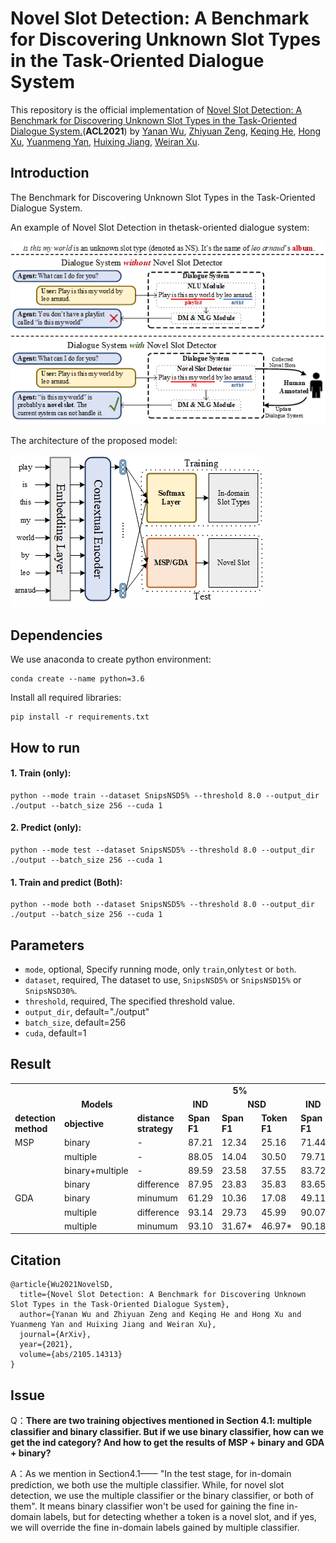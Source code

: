 # Novel Slot Detection: A Benchmark for Discovering Unknown Slot Types in the Task-Oriented Dialogue System
This repository is the official implementation of [Novel Slot Detection: A Benchmark for Discovering Unknown Slot Types in the Task-Oriented Dialogue System.](https://arxiv.org/abs/2105.14313v1)(**ACL2021**) by [Yanan Wu](https://aclanthology.org/people/y/yanan-wu/), [Zhiyuan Zeng](), [Keqing He](https://aclanthology.org/people/z/zhiyuan-zeng/), [Hong Xu](https://www.aclweb.org/anthology/people/h/hong-xu/),  [Yuanmeng Yan](https://www.aclweb.org/anthology/people/y/yuanmeng-yan/), [Huixing Jiang](https://aclanthology.org/people/h/huixing-jiang/), [Weiran Xu](https://www.aclweb.org/anthology/people/w/weiran-xu/). 

## Introduction
The Benchmark for Discovering Unknown Slot Types in the Task-Oriented Dialogue System.

An example of Novel Slot Detection in thetask-oriented dialogue system:

![](https://github.com/ChestnutWYN/ACL2021-Novel-Slot-Detection/blob/main/fig/intro.png)

The architecture of the proposed model:

![](https://github.com/ChestnutWYN/ACL2021-Novel-Slot-Detection/blob/main/fig/model.jpg)


## Dependencies

We use anaconda to create python environment:
```
conda create --name python=3.6
```
Install all required libraries:
```
pip install -r requirements.txt
```

## How to run
#### 1. Train (only):
```
python --mode train --dataset SnipsNSD5% --threshold 8.0 --output_dir ./output --batch_size 256 --cuda 1 
```
#### 2. Predict (only):
```
python --mode test --dataset SnipsNSD5% --threshold 8.0 --output_dir ./output --batch_size 256 --cuda 1 

```
#### 1. Train and predict (Both):
```
python --mode both --dataset SnipsNSD5% --threshold 8.0 --output_dir ./output --batch_size 256 --cuda 1 

```
## Parameters
- `mode`, optional, Specify running mode, only `train`,only`test` or `both`.
- `dataset`, required, The dataset to use, `SnipsNSD5%` or `SnipsNSD15%` or `SnipsNSD30%`.
- `threshold`, required, The specified threshold value.
- `output_dir`, default="./output"
- `batch_size`, default=256
- `cuda`, default=1
## Result
<table>
      <tr  align="center">
        <td colspan="3"><b></b></td>
        <td colspan="3"><b>5%</b></td>
        <td colspan="3"><b>15%</b></td>
        <td colspan="3"><b>30%</b></td>
    </tr>
      <tr  align="center">
           <td colspan="3"><b>Models</b></td>
            <td><b>IND</b></td>
                <td colspan="2"><b>NSD</b></td>
            <td><b>IND</b></td>
                <td colspan="2"><b>NSD</b></td>
        <td><b>IND</b></td>
                <td colspan="2"><b>NSD</b></td>
        </tr>
        <tr>
            <td><b>detection method</b></td>
            <td><b>objective</b></td>
            <td><b>distance strategy</b></td>
            <td><b>Span F1</b></td>
            <td><b>Span F1</b></td>
            <td><b>Token F1</b></td>
            <td><b>Span F1</b></td>
            <td><b>Span F1</b></td>
            <td><b>Token F1</b></td>
             <td><b>Span F1</b></td>
            <td><b>Span F1</b></td>
            <td><b>Token F1</b></td>
        </tr>
        <tr>
            <td>MSP</td>
            <td>binary</td>
            <td>-</td>
            <td>87.21 </td>
            <td>12.34 </td>
            <td>25.16 </td>
            <td>71.44 </td>
            <td>12.31 </td>
            <td>39.50 </td>
            <td>58.88 </td>
            <td>8.73 </td>
            <td>40.38 </td>
        </tr>
        <tr>
            <td></td>
            <td>multiple</td>
            <td>-</td>
            <td>88.05 </td>
            <td>14.04 </td>
            <td>30.50 </td>
            <td>79.71 </td>
            <td>20.97 </td>
            <td>40.02 </td>
            <td>78.52 </td>
            <td>25.26 </td>
            <td>46.91 </td>
        </tr>
        <tr>
            <td></td>
            <td>binary+multiple</td>
            <td>-</td>
            <td>89.59 </td>
            <td>23.58 </td>
            <td>37.55 </td>
            <td>83.72 </td>
            <td>24.70 </td>
            <td>45.32 </td>
            <td>79.08 </td>
            <td>30.66 </td>
            <td>52.10 </td>
        </tr>
        <tr>
            <td></td>
            <td>binary</td>
            <td>difference</td>
            <td>87.95 </td>
            <td>23.83 </td>
            <td>35.83 </td>
            <td>83.65 </td>
            <td>22.06 </td>
            <td>43.99 </td>
            <td>78.72 </td>
            <td>32.50 </td>
            <td>44.13 </td>
        </tr>
        <tr>
            <td>GDA</td>
            <td>binary</td>
            <td>minumum</td>
            <td>61.29 </td>
            <td>10.36 </td>
            <td>17.08 </td>
            <td>49.11 </td>
            <td>16.91 </td>
            <td>31.10 </td>
            <td>48.07 </td>
            <td>15.56 </td>
            <td>33.78 </td>
        </tr>
        <tr>
            <td></td>
            <td>multiple</td>
            <td>difference</td>
            <td>93.14 </td>
            <td>29.73 </td>
            <td>45.99 </td>
            <td>90.07 </td>
            <td>31.96 </td>
            <td>53.02 </td>
            <td>85.56 </td>
            <td>36.16 </td>
            <td>54.55 </td>
        </tr>
        <tr>
            <td></td>
            <td>multiple</td>
            <td>minumum</td>
            <td>93.10 </td>
            <td>31.67*</td>
            <td>46.97*</td>
            <td>90.18 </td>
            <td>32.19 </td>
            <td>53.75*</td>
            <td>86.26*</td>
            <td>38.64*</td>
            <td>55.24*</td>
        </tr>
</table>

## Citation
```
@article{Wu2021NovelSD,
  title={Novel Slot Detection: A Benchmark for Discovering Unknown Slot Types in the Task-Oriented Dialogue System},
  author={Yanan Wu and Zhiyuan Zeng and Keqing He and Hong Xu and Yuanmeng Yan and Huixing Jiang and Weiran Xu},
  journal={ArXiv},
  year={2021},
  volume={abs/2105.14313}
}
```

## Issue
Q：**There are two training objectives mentioned in Section 4.1: multiple classifier and binary classifier. But if we use binary classifier, how can we get the ind category? And how to get the results of MSP + binary and GDA + binary?**

A：As we mention in Section4.1—— "In the test stage, for in-domain prediction, we both use the multiple classifier. While, for novel slot detection, we use the multiple classifier or the binary classifier, or both of them". It means binary classifier won't be used for gaining the fine in-domain labels, but for detecting whether a token is a novel slot, and if yes, we will override the fine in-domain labels gained by multiple classifier.


